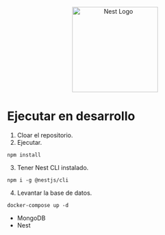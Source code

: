 <p align="center">
  <a href="http://nestjs.com/" target="blank"><img src="https://nestjs.com/img/logo-small.svg" width="200" alt="Nest Logo" /></a>
</p>

# Ejecutar en desarrollo
1. Cloar el repositorio.
2. Ejecutar.
```
npm install
```
3. Tener Nest CLI instalado.
```
npm i -g @nestjs/cli
```
4. Levantar la base de datos.
```
docker-compose up -d
```

* MongoDB
* Nest